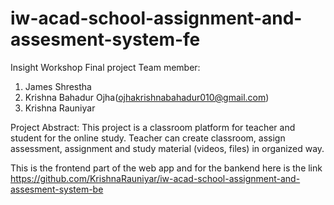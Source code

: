 # iw-acad-school-assignment-and-assesment-system-fe

Insight Workshop Final project
Team member:
1.	James Shrestha
2.	Krishna Bahadur Ojha(ojhakrishnabahadur010@gmail.com)
3.	Krishna Rauniyar

Project Abstract:
This project is a classroom platform for teacher and student for the online study. Teacher can create classroom, assign assessment, assignment and study material (videos, files) in organized way. 

This is the frontend part of the web app and for the bankend here is the link https://github.com/KrishnaRauniyar/iw-acad-school-assignment-and-assesment-system-be
